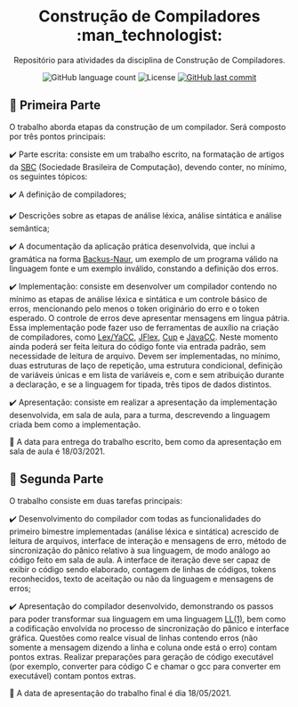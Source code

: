 <h1 align="center">
  Construção de Compiladores :man_technologist:
</h1>

<p align="center">Repositório para atividades da disciplina de Construção de Compiladores.</a>
</p>

<p align="center">
  
  <img alt="GitHub language count" src="https://img.shields.io/github/languages/count/dpalmas/cc?color=0000FF">

  <img alt="License" src="https://img.shields.io/github/license/dpalmas/cc?color=0000FF&logo=MIT">
  
  <a href="https://github.com/dpalmas/cc/commits/master">
    <img alt="GitHub last commit" src="https://img.shields.io/github/last-commit/dpalmas/cc?color=0000FF">
  </a>
</p>

## :pencil: Primeira Parte

O trabalho aborda etapas da construção de um compilador. Será composto por três pontos principais:

:heavy_check_mark: Parte escrita: consiste em um trabalho escrito, na formatação de artigos da [SBC](https://www.sbc.org.br/) (Sociedade Brasileira de Computação), devendo conter, no mínimo, os seguintes tópicos:

:heavy_check_mark: A definição de compiladores;

:heavy_check_mark: Descrições sobre as etapas de análise léxica, análise sintática e análise
semântica;

:heavy_check_mark: A documentação da aplicação prática desenvolvida, que inclui a gramática na forma [Backus-Naur](https://www.sciencedirect.com/topics/computer-science/backus-naur-form), um exemplo de um programa válido na linguagem fonte e um exemplo inválido, constando a definição dos erros.

:heavy_check_mark: Implementação: consiste em desenvolver um compilador contendo no mínimo as etapas de análise léxica e sintática e um controle básico de erros, 
mencionando pelo menos o token originário do erro e o token esperado. O controle de erros deve apresentar mensagens em língua pátria. Essa
implementação pode fazer uso de ferramentas de auxílio na criação de compiladores, como [Lex/YaCC](http://dinosaur.compilertools.net/), [JFlex](https://jflex.de/), [Cup](http://www2.cs.tum.edu/projects/cup/) e [JavaCC](https://javacc.github.io/javacc/). Neste momento ainda 
poderá ser feita leitura do código fonte via entrada padrão, sem necessidade de leitura de arquivo. Devem ser implementadas, no mínimo, duas estruturas de laço de repetição, uma estrutura condicional, definição de variáveis únicas e
em lista de variáveis e, com e sem atribuição durante a declaração, e se a linguagem for tipada, três tipos de dados distintos.

:heavy_check_mark: Apresentação: consiste em realizar a apresentação da implementação desenvolvida, em sala de aula, para a turma, descrevendo a linguagem criada bem como a implementação.

:date: A data para entrega do trabalho escrito, bem como  da apresentação em sala de aula é 18/03/2021.

## :pencil: Segunda Parte

O trabalho consiste em duas tarefas principais:

:heavy_check_mark: Desenvolvimento do compilador com todas as funcionalidades do primeiro bimestre implementadas (análise léxica e sintática) acrescido de leitura de
arquivos, interface de interação e mensagens de erro, método de sincronização do pânico relativo à sua linguagem, de modo análogo ao código feito em sala de aula. A interface de iteração deve ser capaz de exibir o código sendo elaborado, contagem de linhas de códigos, tokens reconhecidos, texto de
aceitação ou não da linguagem e mensagens de erros;

:heavy_check_mark: Apresentação do compilador desenvolvido, demonstrando os passos para poder transformar sua linguagem em uma linguagem [LL(1)](https://cs.stackexchange.com/questions/6768/how-is-this-grammar-ll1), bem como a codificação envolvida no processo de sincronização do pânico e interface gráfica.
Questões como realce visual de linhas contendo erros (não somente a mensagem dizendo a linha e coluna onde está o erro) contam pontos extras.
Realizar preparações para geração de código executável (por exemplo, converter para código C e chamar o gcc para converter em executável) contam
pontos extras. 

:date: A data de apresentação do trabalho final é dia 18/05/2021.


